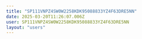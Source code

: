```yaml
---
title: "SP111VNPZ4SW0W2258KDK95088833YZ4F63DRE5NN"
date: 2025-03-20T11:26:07.006Z
user: SP111VNPZ4SW0W2258KDK95088833YZ4F63DRE5NN
layout: "users"
---
```

    